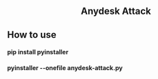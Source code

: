 <h2 align=center><b>Anydesk Attack</b></h2>

## How to use
#### pip install pyinstaller
#### pyinstaller --onefile anydesk-attack.py

